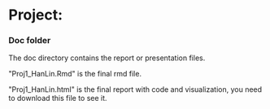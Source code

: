 # Project: 
### Doc folder

The doc directory contains the report or presentation files. 

"Proj1_HanLin.Rmd" is the final rmd file.

"Proj1_HanLin.html" is the final report with code and visualization, you need to download this file to see it.
